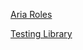 [Aria Roles](https://github.com/A11yance/aria-query#elements-to-roles)

[Testing Library](https://github.com/testing-library/jest-dom)
